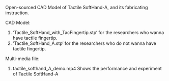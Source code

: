 Open-sourced CAD Model of Tactile SoftHand-A, and its fabricating instruction.

CAD Model: 
1. ‘Tactile_SoftHand_with_TacFingertip.stp‘ for the researchers who wanna have tactile fingertip.
2. ’Tactile_SoftHand_A.stp‘ for the researchers who do not wanna have tactile fingertip.

Multi-media file:
1. tactile_softhand_A_demo.mp4 
Shows the performance and experiment of Tactile SoftHand-A



